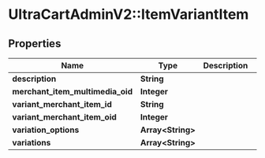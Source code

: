 # UltraCartAdminV2::ItemVariantItem

## Properties
Name | Type | Description | Notes
------------ | ------------- | ------------- | -------------
**description** | **String** |  | [optional] 
**merchant_item_multimedia_oid** | **Integer** |  | [optional] 
**variant_merchant_item_id** | **String** |  | [optional] 
**variant_merchant_item_oid** | **Integer** |  | [optional] 
**variation_options** | **Array&lt;String&gt;** |  | [optional] 
**variations** | **Array&lt;String&gt;** |  | [optional] 


